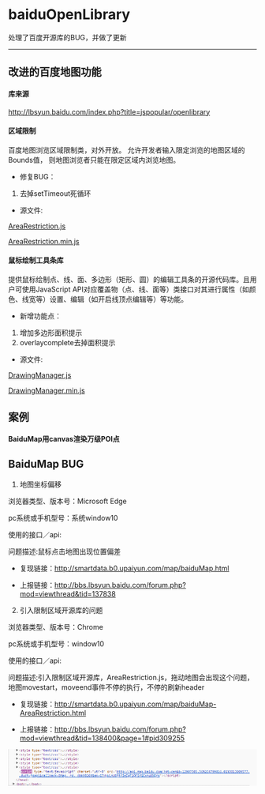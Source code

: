 # baiduOpenLibrary

处理了百度开源库的BUG，并做了更新

-------------------
## 改进的百度地图功能

#### 库来源
http://lbsyun.baidu.com/index.php?title=jspopular/openlibrary


#### 区域限制

百度地图浏览区域限制类，对外开放。 允许开发者输入限定浏览的地图区域的Bounds值， 则地图浏览者只能在限定区域内浏览地图。

- 修复BUG：
1. 去掉setTimeout死循环

- 源文件:

[AreaRestriction.js](https://smartdata.b0.upaiyun.com/map/AreaRestriction.js)

[AreaRestriction.min.js](https://smartdata.b0.upaiyun.com/map/AreaRestriction.min.js)


#### 鼠标绘制工具条库
提供鼠标绘制点、线、面、多边形（矩形、圆）的编辑工具条的开源代码库。且用户可使用JavaScript API对应覆盖物（点、线、面等）类接口对其进行属性（如颜色、线宽等）设置、编辑（如开启线顶点编辑等）等功能。

- 新增功能点：
1. 增加多边形面积提示
2. overlaycomplete去掉面积提示

- 源文件:

[DrawingManager.js](https://smartdata.b0.upaiyun.com/map/DrawingManager.js)

[DrawingManager.min.js](https://smartdata.b0.upaiyun.com/map/DrawingManager.min.js)




## 案例
#### BaiduMap用canvas渲染万级POI点






## BaiduMap BUG

1. 地图坐标偏移

浏览器类型、版本号：Microsoft Edge

pc系统或手机型号：系统window10

使用的接口／api:

问题描述:鼠标点击地图出现位置偏差

- 复现链接：http://smartdata.b0.upaiyun.com/map/baiduMap.html

- 上报链接：http://bbs.lbsyun.baidu.com/forum.php?mod=viewthread&tid=137838

2. 引入限制区域开源库的问题

浏览器类型、版本号：Chrome

pc系统或手机型号：window10

使用的接口／api:

问题描述:引入限制区域开源库，AreaRestriction.js，拖动地图会出现这个问题，地图movestart，moveend事件不停的执行，不停的刷新header

- 复现链接：http://smartdata.b0.upaiyun.com/map/baiduMap-AreaRestriction.html

- 上报链接：http://bbs.lbsyun.baidu.com/forum.php?mod=viewthread&tid=138400&page=1#pid309255

![map](https://raw.githubusercontent.com/lhywell/baiduOpenLibrary/master/map.gif)